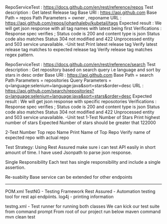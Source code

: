 RepoServiceTest : https://docs.github.com/en/rest/reference/repos
Test description : Get latest Release tag
Base URI : https://api.github.com
Base Path = repos
Path Parameters = owner , reponame
URL : https://api.github.com/repos/johanhaleby/kubetail/tags
Expected result : We will get json response with all tag names with latest being first
Verifications : 
Response spec verifies ; Status code is 200 and content type is json
Status code also matches Status 304 not modified and 422 Unprocessed entity and 503 service unavailable.
-Unit test
Print latest release tag
Verify latest release tag matches to expected release tag
Verify release tag matches regex pattern.





RepoServiceTest : https://docs.github.com/en/rest/reference/search
Test description : Get repository based on search query i.e language and sort by stars in desc order
Base URI : https://api.github.com
Base Path = search
Path Parameters = repositories
Query Parameters = q=language:selenium+language:java&sort=stars&order=desc
URL : https://api.github.com/search/repositories?q=language:selenium+language:java&sort=stars&order=desc
Expected result : We will get json response with specific reposotories 
Verifications : 
Response spec verifies ; Status code is 200 and content type is json
Status code also matches Status 304 not modified and 422 Unprocessed entity and 503 service unavailable.
-Unit test
1-Test Number of Stars
Print highest number of stars
Expected Number of stars should be greater that 122000

2-Test Number Top repo Name
Print Name of Top Repo
Verify name of expected repo with actual repo



Test Strategy:
Using Rest Assured make sure i can test API easily in short amount of time.
I have used Jsonpath to parse json response.

Single Responsibility
Each test has single responsibility and include a single assertion.

Re-suabiity
Base service can be extended for other endpoints


-----

POM.xml
TestNG - Testing Framework
Rest Assured - Automation testing tool for rest api endpiints.
log4j - printing information


testng.xml - Test runner for running both classes
We can kick our test suite from command prompt 
From root of our project run below maven command
mvn clean test












